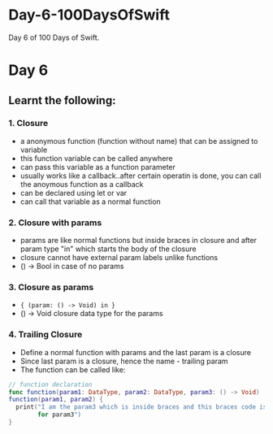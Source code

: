 # Day-6-100DaysOfSwift
Day 6 of 100 Days of Swift.

# Day 6

## Learnt the following:

### 1. Closure
  - a anonymous function (function without name) that can be assigned to variable
  - this function variable can be called anywhere
  - can pass this variable as a function parameter
  - usually works like a callback..after certain operatin is done, you can call the anoymous function as a callback
  - can be declared using let or var
  - can call that variable as a normal function
  
### 2. Closure with params
  - params are like normal functions but inside braces in closure and after param type "in" which starts the body of the closure
  - closure cannot have external param labels unlike functions
  - () -> Bool in case of no params
  
### 3. Closure as params
  - `{ (param: () -> Void) in }`
  - () -> Void closure data type for the params

### 4. Trailing Closure
  - Define a normal function with params and the last param is a closure
  - Since last param is a closure, hence the name - trailing param
  - The function can be called like:
  ```swift
  // function declaration
  func function(param1: DataType, param2: DataType, param3: () -> Void)
  function(param1, param2) {
    print("I am the param3 which is inside braces and this braces code is a passed as a function 
          for param3")
  }
  ```
